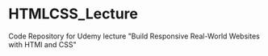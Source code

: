 # HTMLCSS_Lecture

Code Repository for Udemy lecture "Build Responsive Real-World Websites with HTMl and CSS"
